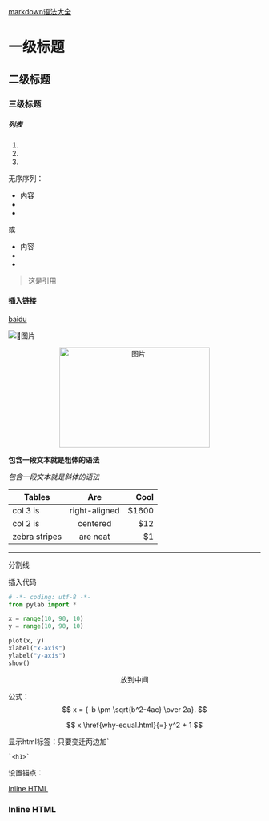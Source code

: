 [markdown语法大全](https://segmentfault.com/markdown)

# 一级标题

## 二级标题

### 三级标题

##### 列表

1.
2.
3.

无序序列：

- 内容
- 
- 
或
* 内容
* 
*

> 这是引用

#### 插入链接

[baidu](http://baidu.com)

![图片](https://github.com/wwtalwtaw/markdown-photos/raw/master/markdown.jpg)

 <center><img src="https://github.com/wwtalwtaw/markdown-photos/raw/master/markdown.jpg" width = "300" height = "200" alt="图片"/></center>

**包含一段文本就是粗体的语法**

*包含一段文本就是斜体的语法*

| Tables        | Are           | Cool  |
| ------------- |:-------------:| -----:|
| col 3 is      | right-aligned | $1600 |
| col 2 is      | centered      |   $12 |
| zebra stripes | are neat      |    $1 |


---
分割线


插入代码
```python
# -*- coding: utf-8 -*-
from pylab import *

x = range(10, 90, 10)
y = range(10, 90, 10)

plot(x, y)
xlabel("x-axis")
ylabel("y-axis")
show()
```

<center>放到中间</center>

公式：
$$ x = {-b \pm \sqrt{b^2-4ac} \over 2a}. $$

$$
x \href{why-equal.html}{=} y^2 + 1
$$

显示html标签：只要变迁两边加`
```
`<h1>`
```

设置锚点：

[Inline HTML](#html)

<h3 id="html">Inline HTML</h3>